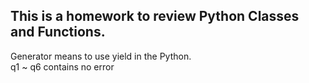 ## This is a homework to review Python Classes and Functions. ##
Generator means to use yield in the Python.   
q1 ~ q6 contains no error
